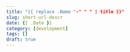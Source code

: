 ```yaml
---
title: "{{ replace .Name "-" " " | title }}"
slug: short-url-descr
date: {{ .Date }}
category: [development]
tags: []
draft: true
---
```

